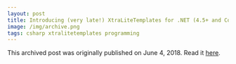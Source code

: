 ```yaml
---
layout: post
title: Introducing (very late!) XtraLiteTemplates for .NET (4.5+ and Core 2.0+)
image: /img/archive.png
tags: csharp xtralitetemplates programming
---
```

This archived post was originally published on June 4, 2018. Read it [here](/alex.ciobanu.org/indexf167.html).
